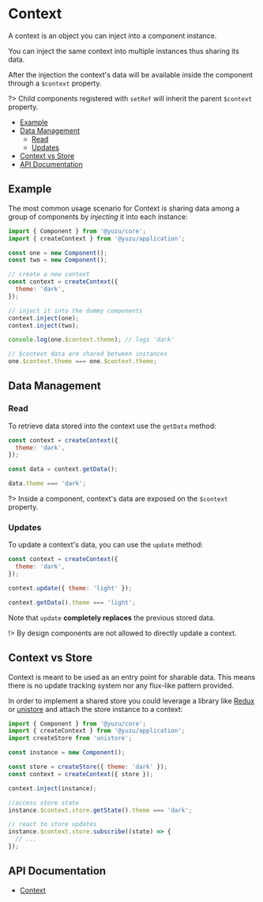 # Context

A context is an object you can inject into a component instance.

You can inject the same context into multiple instances thus sharing its data.

After the injection the context's data will be available inside the component through a `$context` property.

?> Child components registered with `setRef` will inherit the parent `$context` property.

<!-- TOC depthTo:3 -->

- [Example](#example)
- [Data Management](#data-management)
  - [Read](#read)
  - [Updates](#updates)
- [Context vs Store](#context-vs-store)
- [API Documentation](#api-documentation)

<!-- /TOC -->

## Example

The most common usage scenario for Context is sharing data among a group of components by _injecting_ it into each instance:

```js
import { Component } from '@yuzu/core';
import { createContext } from '@yuzu/application';

const one = new Component();
const two = new Component();

// create a new context
const context = createContext({
  theme: 'dark',
});

// inject it into the dummy components
context.inject(one);
context.inject(two);

console.log(one.$context.theme); // logs 'dark'

// $context data are shared between instances
one.$context.theme === one.$context.theme;
```

## Data Management

### Read

To retrieve data stored into the context use the `getData` method:

```js
const context = createContext({
  theme: 'dark',
});

const data = context.getData();

data.theme === 'dark';
```

?> Inside a component, context's data are exposed on the `$context` property.

### Updates

To update a context's data, you can use the `update` method:

```js
const context = createContext({
  theme: 'dark',
});

context.update({ theme: 'light' });

context.getData().theme === 'light';
```

Note that `update` **completely replaces** the previous stored data.

!> By design components are not allowed to directly update a context.

## Context vs Store

Context is meant to be used as an entry point for sharable data. This means there is no update tracking system nor any flux-like pattern provided.

In order to implement a shared store you could leverage a library like [Redux](https://redux.js.org/) or [unistore](https://www.npmjs.com/package/unistore) and attach the store instance to a context:

```js
import { Component } from '@yuzu/core';
import { createContext } from '@yuzu/application';
import createStore from 'unistore';

const instance = new Component();

const store = createStore({ theme: 'dark' });
const context = createContext({ store });

context.inject(instance);

//access store state
instance.$context.store.getState().theme === 'dark';

// react to store updates
instance.$context.store.subscribe((state) => {
  // ...
});
```

## API Documentation

- [Context](/packages/application/api/context)
